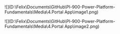 ![](D:\Felix\Documents\GitHub\Pl-900-Power-Platform-Fundamentals\Media\4.Portal App\image1.png)

![](D:\Felix\Documents\GitHub\Pl-900-Power-Platform-Fundamentals\Media\4.Portal App\image2.png)